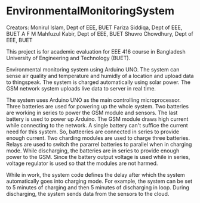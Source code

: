 # EnvironmentalMonitoringSystem

Creators:
Monirul Islam, Dept of EEE, BUET
Fariza Siddiqa, Dept of EEE, BUET
A F M Mahfuzul Kabir, Dept of EEE, BUET
Shuvro Chowdhury, Dept of EEE, BUET

This project is for academic evaluation for EEE 416 course in Bangladesh University of Engineering and Technology (BUET).

Environmental monitoring system using Arduino UNO. The system can sense air quality and temperature and humidly of a location and upload data to thingspeak. 
The system is charged automatically using solar power. The GSM network system uploads live data to server in real time.

The system uses Arduino UNO as the main controlling microprocessor. Three batteries are used for powering up the whole system. 
Two batteries are working in series to power the GSM module and sensors. The last battery is used to power up Arduino.
The GSM module draws high current while connecting to the network. A single battery can't suffice the current need for this system. So, batteeries are connected in
series to provide enough current.
Two charding modules are used to charge three batteries. Relays are used to switch the pararrel batteries to parallel when in charging mode. While discharging, the 
batteries are in series to provide enough power to the GSM. Since the battery output voltage is used while in series, voltage regulator is used so that the modules
are not harmed.

While in work, the system code defines the delay after which the system automatically goes into charging mode. For example, the system can be set to 5 minutes of charging
and then 5 minutes of discharging in loop. During discharging, the system sends data from the sensors to the cloud.
